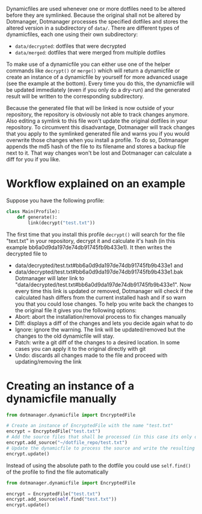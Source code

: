 Dynamicfiles are used whenever one or more dotfiles need to be altered before they are symlinked. Because the original shall not
be altered by Dotmanager, Dotmanager processes the specified dotfiles and stores the altered version in a subdirectory of
`data/`. There are different types of dynamicfiles, each one using their own subdirectory:
* `data/decrypted`: dotfiles that were decrypted
* `data/merged`: dotfiles that were merged from multiple dotfiles

To make use of a dynamicfile you can either use one of the helper commands like `decrypt()` or `merge()` which will return a
dynamicfile or create an instance of a dynamicfile by yourself for more advanced usage (see the example at the bottom).
Every time you do this, the dynamicfile will be updated immediately (even if you only do a dry-run) and the generated result
will be written to the corresponding subdirectory.

Because the generated file that will be linked is now outside of your repository, the repository is obviously not able to track
changes anymore. Also editing a symlink to this file won't update the original dotfiles in your repository. To circumvent this
disadvantage, Dotmanager will track changes that you apply to the symlinked generated file and warns you if you would overwrite
those changes when you install a profile. To do so, Dotmanager appends the md5 hash of the file to its filename and stores a
backup file next to it. That way changes won't be lost and Dotmanager can calculate a diff for you if you like.


# Workflow explained on an example
Suppose you have the following profile:
``` python
class Main(Profile):
    def generate():
        link(decrypt("test.txt"))
```
The first time that you install this profile `decrypt()` will search for the file "text.txt" in your repository, decrypt it and
calculate it's hash (in this example bb6a0d9da197de74db91745fb9b433e1). It then writes the decrypted file to
* data/decrypted/test.txt#bb6a0d9da197de74db91745fb9b433e1
and
* data/decrypted/test.txt#bb6a0d9da197de74db91745fb9b433e1.bak
Dotmanager will later link to "data/decrypted/test.txt#bb6a0d9da197de74db91745fb9b433e1".
Now every time this link is updated or removed, Dotmanager will check if the calculated hash differs from the current installed
hash and if so warn you that you could lose changes. To help you write back the changes to the original file it gives you the
following options:
* Abort: abort the installation/removal process to fix changes manually
* Diff: displays a diff of the changes and lets you decide again what to do
* Ignore: ignore the warning. The link will be updated/removed but the changes to the old dynamicfile will stay.
* Patch: write a git diff of the changes to a desired location. In some cases you can apply it to the original directly with git
* Undo: discards all changes made to the file and proceed with updating/removing the link


# Creating an instance of a dynamicfile manually
``` python
from dotmanager.dynamicfile import EncryptedFile

# Create an instance of EncryptedFile with the name "test.txt"
encrypt = EncryptedFile("test.txt")
# Add the source files that shall be processed (in this case its only one)
encrypt.add_source("~/dotfile_repo/test.txt")
# Update the dynamicfile to process the source and write the resulting file
encrypt.update()
```
Instead of using the absolute path to the dotfile you could use `self.find()` of the profile to find the file automatically
``` python
from dotmanager.dynamicfile import EncryptedFile

encrypt = EncryptedFile("test.txt")
encrypt.add_source(self.find("test.txt"))
encrypt.update()
```
